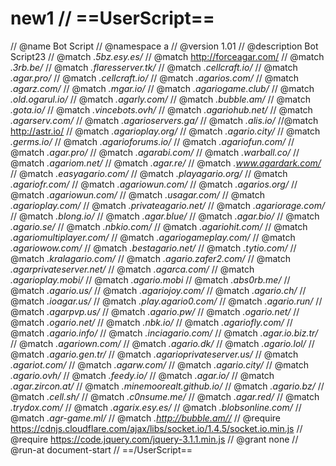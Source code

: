 # new1 // ==UserScript==
// @name Bot Script
// @namespace a
// @version 1.01
// @description Bot Script23
// @match *.5bz.esy.es/*
// @match http://forceagar.com/
// @match *.3rb.be/*
// @match *.flaresserver.tk/*
// @match *.cellcraft.io/*
// @match *.agar.pro/*
// @match *.cellcraft.io/*
// @match *.agarios.com/*
// @match *.agarz.com/*
// @match *.mgar.io/*
// @match *.agariogame.club/*
// @match *.old.ogarul.io/*
// @match *.agarly.com/*
// @match *.bubble.am/*
// @match *.gota.io/*
// @match *.vincebots.ovh/*
// @match *.agariohub.net/*
// @match *.agarserv.com/*
// @match *.agarioservers.ga/*
// @match *.alis.io/*
//@match http://astr.io/
// @match *.agarioplay.org/*
// @match *.agario.city/*
// @match *.germs.io/*
// @match *.agarioforums.io/*
// @match *.agariofun.com/*
// @match *.agar.pro/*
// @match *.agarabi.com/*
// @match *.warball.co/*
// @match *.agariom.net/*
// @match *.agar.re/*
// @match *.www.agardark.com/*
// @match *.easyagario.com/*
// @match *.playagario.org/*
// @match *.agariofr.com/*
// @match *.agariowun.com/*
// @match *.agarios.org/*
// @match *.agariowun.com/*
// @match *.usagar.com/*
// @match *.agarioplay.com/*
// @match *.privateagario.net/*
// @match *.agariorage.com/*
// @match *.blong.io/*
// @match *.agar.blue/*
// @match *.agar.bio/*
// @match *.agario.se/*
// @match *.nbkio.com/*
// @match *.agariohit.com/*
// @match *.agariomultiplayer.com/*
// @match *.agariogameplay.com/*
// @match *.agariowow.com/*
// @match *.bestagario.net/*
// @match *.tytio.com/*
// @match *.kralagario.com/*
// @match *.agario.zafer2.com/*
// @match *.agarprivateserver.net/*
// @match *.agarca.com/*
// @match *.agarioplay.mobi/*
// @match *.agario.mobi*
// @match *.abs0rb.me/*
// @match *.agario.us/*
// @match *.agariojoy.com/*
// @match *.agario.ch/*
// @match *.ioagar.us/*
// @match *.play.agario0.com/*
// @match *.agario.run/*
// @match *.agarpvp.us/*
// @match *.agario.pw/*
// @match *.ogario.net/*
// @match *.ogario.net/*
// @match *.nbk.io/*
// @match *.agariofly.com/*
// @match *.agario.info/*
// @match *.inciagario.com/*
// @match *.agar.io.biz.tr/*
// @match *.agariown.com/*
// @match *.agario.dk/*
// @match *.agario.lol/*
// @match *.agario.gen.tr/*
// @match *.agarioprivateserver.us/*
// @match *.agariot.com/*
// @match *.agarw.com/*
// @match *.agario.city/*
// @match *.agario.ovh/*
// @match *.feedy.io/*
// @match *.agar.io/*
// @match *.agar.zircon.at/*
// @match *.minemoorealt.github.io/*
// @match *.agario.bz/*
// @match *.cell.sh/*
// @match *.c0nsume.me/*
// @match *.agar.red/*
// @match *.trydox.com/*
// @match *.agarix.esy.es/*
// @match *.blobsonline.com/*
// @match *.agr-game.ml/*
// @match *.http://bubble.am//*
// @require https://cdnjs.cloudflare.com/ajax/libs/socket.io/1.4.5/socket.io.min.js
// @require https://code.jquery.com/jquery-3.1.1.min.js
// @grant none
// @run-at document-start
// ==/UserScript==
